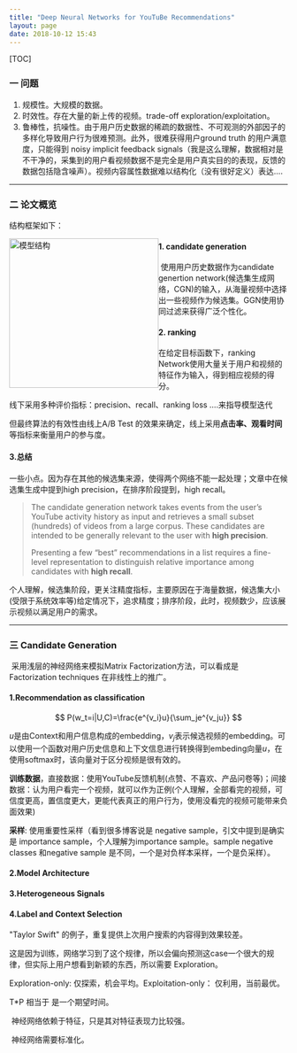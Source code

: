 ```yaml
---
title: "Deep Neural Networks for YouTuBe Recommendations"
layout: page
date: 2018-10-12 15:43
---
```


[TOC]



### 一 问题

1. 规模性。大规模的数据。
2. 时效性。存在大量的新上传的视频。trade-off exploration/exploitation。
3. 鲁棒性，抗噪性。由于用户历史数据的稀疏的数据性、不可观测的外部因子的多样化导致用户行为很难预测。此外，很难获得用户ground truth 的用户满意度，只能得到 noisy implicit feedback signals（我是这么理解，数据相对是不干净的，采集到的用户看视频数据不是完全是用户真实目的的表现，反馈的数据包括隐含噪声）。视频内容属性数据难以结构化（没有很好定义）表达....

---



### 二 论文概览

  结构框架如下：

<img src="/wiki/static/images/DnnYouTubeRsj结构图.png" alt="模型结构" style="width: 270px;margin: auto;display: block;float: left;"/>









#### 1. candidate generation

​ 使用用户历史数据作为candidate  genertion network(候选集生成网络，CGN)的输入，从海量视频中选择出一些视频作为候选集。GGN使用协同过滤来获得广泛个性化。   

#### 2. ranking

 在给定目标函数下，ranking Network使用大量关于用户和视频的特征作为输入，得到相应视频的得分。

 线下采用多种评价指标：precision、recall、ranking loss ….来指导模型迭代

 但最终算法的有效性由线上A/B Test 的效果来确定，线上采用**点击率、观看时间**等指标来衡量用户的参与度。

#### 3.总结

一些小点。因为存在其他的候选集来源，使得两个网络不能一起处理；文章中在候选集生成中提到high precision，在排序阶段提到，high recall。

> The candidate generation network takes events from the user’s YouTube activity history as input and retrieves a small subset (hundreds) of videos from a large corpus. These candidates are intended to be generally relevant to the user with **high precision**. 
>
> Presenting a few “best” recommendations in a list requires a fine-level representation to distinguish relative importance among candidates with **high recall**. 

个人理解，候选集阶段，更关注精度指标，主要原因在于海量数据，候选集大小(受限于系统效率等)给定情况下，追求精度；排序阶段，此时，视频数少，应该展示视频以满足用户的需求。

---



### 三  Candidate Generation

​       采用浅层的神经网络来模拟Matrix Factorization方法，可以看成是 Factorization techniques 在非线性上的推广。

#### 1.Recommendation  as classification     

$$
P(w_t=i|U,C)=\frac{e^{v_i}u}{\sum_je^{v_ju}}
$$

$u$是由Context和用户信息构成的embedding，$v_j$表示候选视频的embedding。可以使用一个函数对用户历史信息和上下文信息进行转换得到embeding向量$u$，在使用softmax时，该向量对于区分视频是很有效的。

**训练数据**，直接数据：使用YouTube反馈机制(点赞、不喜欢、产品问卷等)；间接数据：认为用户看完一个视频，就可以作为正例(个人理解，全部看完的视频，可信度更高，置信度更大，更能代表真正的用户行为，使用没看完的视频可能带来负面效果)

**采样**: 使用重要性采样（看到很多博客说是 negative sample，引文中提到是确实是 importance sample，个人理解为importance sample。sample negative classes  和negative sample 是不同，一个是对负样本采样，一个是负采样）。



#### 2.Model Architecture



#### 3.Heterogeneous Signals



#### 4.Label and Context Selection

  "Taylor  Swift" 的例子，重复提供上次用户搜索的内容得到效果较差。

​    这是因为训练，网络学习到了这个规律，所以会偏向预测这case一个很大的规律，但实际上用户想看到新颖的东西，所以需要 Exploration。

Exploration-only: 仅探索，机会平均。Exploitation-only： 仅利用，当前最优。





 T*P 相当于 是一个期望时间。

​       神经网络依赖于特征，只是其对特征表现力比较强。

​       神经网络需要标准化。